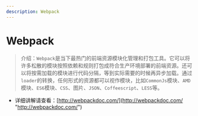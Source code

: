 ```yaml
---
description: Webpack
---
```


# Webpack

> 介绍：`Webpack`是当下最热门的前端资源模块化管理和打包工具。它可以将许多松散的模块按照依赖和规则打包成符合生产环境部署的前端资源。还可以将按需加载的模块进行代码分隔，等到实际需要的时候再异步加载。通过`loader`的转换，任何形式的资源都可以视作模块，比如`CommonJs`模块、`AMD`模块、`ES6`模块、`CSS`、图片、`JSON`、`Coffeescript`、`LESS`等。

 - 详细讲解请查看：[http://webpackdoc.com/](http://webpackdoc.com/ "http://webpackdoc.com/")